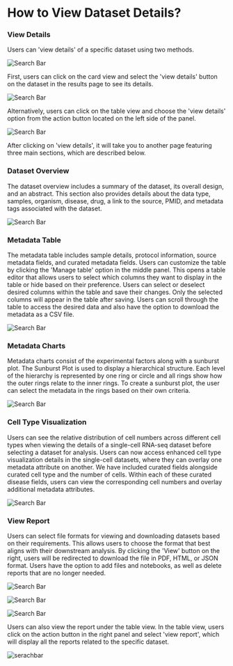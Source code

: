 How to View Dataset Details?
============================


### View Details

Users can 'view details' of a specific dataset using two methods. 

![Search Bar](../img/OmixAtlas-Images/viewdataa.png) 

First, users can click on the card view and select the 'view details' button on the dataset in the results page to see its details. 

![Search Bar](../img/OmixAtlas-Images/cardviewdeatilsnew.png) 

Alternatively, users can click on the table view and choose the 'view details' option from the action button located on the left side of the panel.

![Search Bar](../img/OmixAtlas-Images/tableview.png) 


After clicking on 'view details', it will take you to another page featuring three main sections, which are described below.


### Dataset Overview

The dataset overview includes a summary of the dataset, its overall design, and an abstract. This section also provides details about the data type, samples, organism, disease, drug, a link to the source, PMID, and metadata tags associated with the dataset.

![Search Bar](../img/OmixAtlas-Images/datasetoverview.png) 

### Metadata Table

The metadata table includes sample details, protocol information, source metadata fields, and curated metadata fields. Users can customize the table by clicking the 'Manage table' option in the middle panel. This opens a table editor that allows users to select which columns they want to display in the table or hide based on their preference. Users can select or deselect desired columns within the table and save their changes. Only the selected columns will appear in the table after saving. Users can scroll through the table to access the desired data and also have the option to download the metadata as a CSV file.

![Search Bar](../img/OmixAtlas-Images/metadatatable.png) 


### Metadata Charts

Metadata charts consist of the experimental factors along with a sunburst plot. The Sunburst Plot is used to display a hierarchical structure. Each level of the hierarchy is represented by one ring or circle and all rings show how the outer rings relate to the inner rings. To create a sunburst plot, the user can select the metadata in the rings based on their own criteria.

![Search Bar](../img/OmixAtlas-Images/metadatacharts.png) 


### Cell Type Visualization

Users can see the relative distribution of cell numbers across different cell types when viewing the details of a single-cell RNA-seq dataset before selecting a dataset for analysis. Users can now access enhanced cell type visualization details in the single-cell datasets, where they can overlay one metadata attribute on another. We have included curated fields alongside curated cell type and the number of cells. Within each of these curated disease fields, users can view the corresponding cell numbers and overlay additional metadata attributes.

![Search Bar](../img/OmixAtlas-Images/celltypevisual.png) 


### View Report

Users can select file formats for viewing and downloading datasets based on their requirements. This allows users to choose the format that best aligns with their downstream analysis. By clicking the 'View' button on the right, users will be redirected to download the file in PDF, HTML, or JSON format. Users have the option to add files and notebooks, as well as delete reports that are no longer needed. 

![Search Bar](../img/OmixAtlas-Images/viereporttt11.png)

![Search Bar](../img/OmixAtlas-Images/viewreport.png) 

![Search Bar](../img/OmixAtlas-Images/downloadreport1.png) 


Users can also view the report under the table view. In the table view, users click on the action button in the right panel and select 'view report', which will display all the reports related to the specific dataset.

![serachbar](../img/OmixAtlas-Images/viewreport1111.png)
